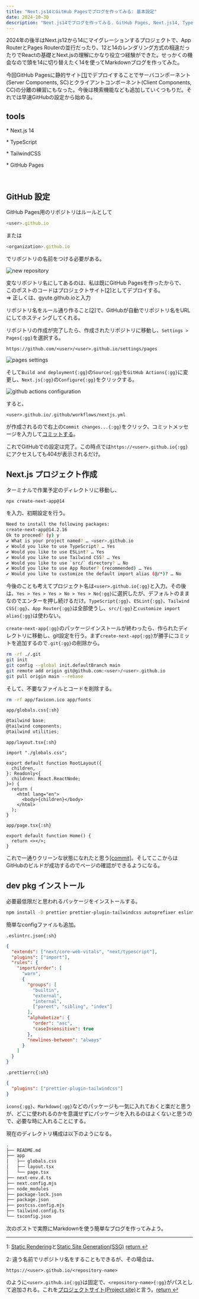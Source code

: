 ```yaml
---
title: "Next.js14とGitHub Pagesでブログを作ってみる: 基本設定"
date: 2024-10-30
description: "Next.js14でブログを作ってみる. GitHub Pages, Next.js14, TypeScript, TailwindCSS."
---
```


2024年の後半はNext.js12から14にマイグレーションするプロジェクトで、App RouterとPages Routerの並行だったり、12と14のレンダリング方式の相違だったりでReactの基礎とNext.jsの理解にかなり役立つ経験ができた。せっかくの機会なので頭を14に切り替えたく14を使ってMarkdownブログを作ってみた。

今回GitHub Pagesに静的サイト<a id="aid1" href="#ref1" class="jump">[1]</a>でデプロイすることでサーバコンポーネント(Server Components, SC)とクライアントコンポーネント(Client Components, CC)の分離の練習にもなった。今後は検索機能なども追加していくつもりだ。それでは早速GitHubの設定から始める。

## tools

\* Next.js 14

\* TypeScript

\* TailwindCSS

\* GitHub Pages

<br />

## GitHub 設定

GitHub Pages用のリポジトリはルールとして

```js
<user>.github.io
```

または

```js
<organization>.github.io
```

でリポジトリの名前をつける必要がある。

<img src="/nextjs-blog/new-repository.png" alt="new repository" class="rounded-lg my-5">
<p class="image-comment">変なリポジトリ名にしてあるのは、私は既にGitHub Pagesを作ったからで、<br />このポストのコードはプロジェクトサイト<a id="aid2" href="#ref2" class="jump">[2]</a>としてデプロイする。<br />⇒ 正しくは、gyute.github.ioと入力</p>

リポジトリ名をルール通り作ること<a id="aid2" href="#ref2" class="jump">[2]</a>で、GitHubが自動でリポジトリ名をURLにしてホスティングしてくれる。

リポジトリの作成が完了したら、作成されたリポジトリに移動し、`Settings > Pages{:gg}`を選択する。

```gg
https://github.com/<user>/<user>.github.io/settings/pages
```

<img src="/nextjs-blog/settings-pages.png" alt="pages settings" class="rounded-lg my-5">

そして`Build and deployment{:gg}`の`Source{:gg}`を`GitHub Actions{:gg}`に変更し、`Next.js{:gg}`の`Configure{:gg}`をクリックする。

<img src="/nextjs-blog/gh-actions-select.png" alt="github actions configuration" class="rounded-lg my-5">

すると、

```gg
<user>.github.io/.github/workflows/nextjs.yml
```

が作成されるので右上の`Commit changes...{:gg}`をクリック、コミットメッセージを入力して[コミットする](https://github.com/gyute/blog-example/commit/29d02f5a9e1b961f186ace40f66631a8525ec5fa)。

これでGitHubでの設定は完了。この時点では`https://<user>.github.io{:gg}`にアクセスしても404が表示されるだけ。

## Next.js プロジェクト作成

ターミナルで作業予定のディレクトリに移動し、

```sh
npx create-next-app@14
```

を入力、初期設定を行う。

```sh
Need to install the following packages:
create-next-app@14.2.16
Ok to proceed? (y) y
✔ What is your project named? … <user>.github.io
✔ Would you like to use TypeScript? … Yes
✔ Would you like to use ESLint? … Yes
✔ Would you like to use Tailwind CSS? … Yes
✔ Would you like to use `src/` directory? … No
✔ Would you like to use App Router? (recommended) … Yes
✔ Would you like to customize the default import alias (@/*)? … No
```

今後のことも考えてプロジェクト名は`<user>.github.io{:gg}`と入力。その後は、`Yes > Yes > Yes > No > Yes > No{:gg}`に選択したが、デフォルトのままなのでエンターを押し続けるだけ。`TypeScript{:gg}`、`ESLint{:gg}`、`Tailwind CSS{:gg}`、`App Router{:gg}`は全部使うし、`src/{:gg}`と`customize import alias{:gg}`は使わない。

`create-next-app{:gg}`のパッケージインストールが終わったら、作られたディレクトリに<span class="underline decoration-wavy font-bold">移動</span>し、git設定を行う。まず`create-next-app{:gg}`が勝手にコミットを追加するので`.git{:gg}`の削除から。

```sh
rm -rf ./.git
git init
git config --global init.defaultBranch main
git remote add origin git@github.com:<user>/<user>.github.io
git pull origin main --rebase
```

そして、不要なファイルとコードを削除する。

```sh
rm -rf app/favicon.ico app/fonts
```

`app/globals.css{:sh}`

```ts showLineNumbers
@tailwind base;
@tailwind components;
@tailwind utilities;
```

`app/layout.tsx{:sh}`

```tsx showLineNumbers
import "./globals.css";

export default function RootLayout({
  children,
}: Readonly<{
  children: React.ReactNode;
}>) {
  return (
    <html lang="en">
      <body>{children}</body>
    </html>
  );
}
```

`app/page.tsx{:sh}`

```tsx showLineNumbers
export default function Home() {
  return <></>;
}
```

これで一通りクリーンな状態になれたと思う[[commit]](https://github.com/gyute/blog-example/commit/3128893a785c8ba15f0180721555df07b2dc4d10)。そしてここからはGitHubのビルドが成功するのでページの確認ができるようになる。

## dev pkg インストール

必要最低限だと思われるパッケージをインストールする。

```sh
npm install -D prettier prettier-plugin-tailwindcss autoprefixer eslint-plugin-import
```

簡単なconfigファイルも追加。

`.eslintrc.json{:sh}`

```json showLineNumbers
{
  "extends": ["next/core-web-vitals", "next/typescript"],
  "plugins": ["import"],
  "rules": {
    "import/order": [
      "warn",
      {
        "groups": [
          "builtin",
          "external",
          "internal",
          ["parent", "sibling", "index"]
        ],
        "alphabetize": {
          "order": "asc",
          "caseInsensitive": true
        },
        "newlines-between": "always"
      }
    ]
  }
}
```

`.prettierrc{:sh}`

```json showLineNumbers
{
  "plugins": ["prettier-plugin-tailwindcss"]
}
```

`icons{:gg}`、`Markdown{:gg}`などのパッケージも一気に入れておくと楽だと思うが、どこに使われるのかを意識せずにパッケージを入れるのはよくないと思うので、必要な時に入れることにする。

現在のディレクトリ構成は以下のようになる。

```sh
.
├── README.md
├── app
│   ├── globals.css
│   ├── layout.tsx
│   └── page.tsx
├── next-env.d.ts
├── next.config.mjs
├── node_modules
├── package-lock.json
├── package.json
├── postcss.config.mjs
├── tailwind.config.ts
└── tsconfig.json
```

次のポストで実際にMarkdownを使う簡単なブログを作ってみよう。

---

1: [Static Rendering](https://nextjs.org/docs/14/app/building-your-application/rendering/server-components#static-rendering-default)と[Static Site Generation(SSG)](https://nextjs.org/docs/14/pages/building-your-application/rendering/static-site-generation) <a id="ref1" href="#aid1" class="jump">return ↩</a>

2: 違う名前でリポジトリ名をすることもできるが、その場合は、

```gg
https://<user>.github.io/<repository-name>
```

のように`<user>.github.io{:gg}`は固定で、`<repository-name>{:gg}`がパスとして追加される。これを[プロジェクトサイト(Project site)](https://pages.github.com/)と言う。<a id="ref2" href="#aid2" class="jump">return ↩</a>
